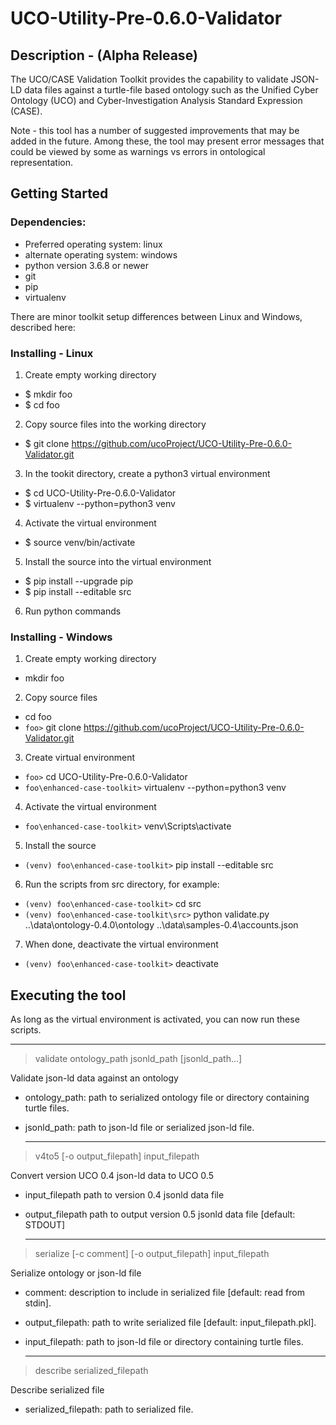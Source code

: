 # UCO-Utility-Pre-0.6.0-Validator

## Description -  (Alpha Release)

The UCO/CASE Validation Toolkit provides the capability to validate JSON-LD data files against a turtle-file based ontology such as the Unified Cyber Ontology (UCO) and Cyber-Investigation Analysis Standard Expression (CASE).

Note - this tool has a number of suggested improvements that may be added in the future. Among these, the tool may present error messages that could be viewed by some as warnings vs errors in ontological representation.

## Getting Started

### Dependencies:
* Preferred operating system: linux
* alternate operating system: windows
* python version 3.6.8 or newer
* git
* pip
* virtualenv

There are minor toolkit setup differences between Linux and Windows, described here:


### Installing - Linux

1.  Create empty working directory
* $ mkdir foo
* $ cd foo

2.  Copy source files into the working directory
* $ git clone https://github.com/ucoProject/UCO-Utility-Pre-0.6.0-Validator.git

3.  In the tookit directory, create a python3 virtual environment
* $ cd UCO-Utility-Pre-0.6.0-Validator
* $ virtualenv --python=python3 venv

4.  Activate the virtual environment
* $ source venv/bin/activate

5.  Install the source into the virtual environment
* $ pip install --upgrade pip
* $ pip install --editable src

6.  Run python commands


### Installing - Windows

1. Create empty working directory
 * mkdir foo
2. Copy source files
 *  cd foo
 * `foo>` git clone https://github.com/ucoProject/UCO-Utility-Pre-0.6.0-Validator.git
3. Create virtual environment
 * `foo>` cd UCO-Utility-Pre-0.6.0-Validator
 * `foo\enhanced-case-toolkit>` virtualenv --python=python3 venv
4. Activate the virtual environment
 * `foo\enhanced-case-toolkit>` venv\Scripts\activate
5. Install the source
 * `(venv) foo\enhanced-case-toolkit>` pip install --editable src
6. Run the scripts from src directory, for example:
 * `(venv) foo\enhanced-case-toolkit>` cd src
 * `(venv) foo\enhanced-case-toolkit\src>` python validate.py ..\data\ontology-0.4.0\ontology ..\data\samples-0.4\accounts.json
7. When done, deactivate the virtual environment
 * `(venv) foo\enhanced-case-toolkit>` deactivate

## Executing the tool

As long as the virtual environment is activated, you can now run these scripts.

   -------------------------------------------------------------------
> validate ontology_path jsonld_path [jsonld_path...]

Validate json-ld data against an ontology
* ontology_path:   path to serialized ontology file or directory containing turtle files.
* jsonld_path:     path to json-ld file or serialized json-ld file.



   ------------------------------------------------------------------------------------------
> v4to5 [-o output_filepath] input_filepath

Convert version UCO 0.4 json-ld data to UCO 0.5
* input_filepath   path to version 0.4 jsonld data file
* output_filepath  path to output version 0.5 jsonld data file [default: STDOUT]

   --------------------------------------------------------------------------
 > serialize [-c comment] [-o output_filepath] input_filepath

Serialize ontology or json-ld file

* comment:         description to include in serialized file [default: read from stdin].
* output_filepath: path to write serialized file [default: input_filepath.pkl].
* input_filepath:  path to json-ld file or directory containing turtle files.



   --------------------------------------------
>    describe serialized_filepath

Describe serialized file
* serialized_filepath:  path to serialized file.
